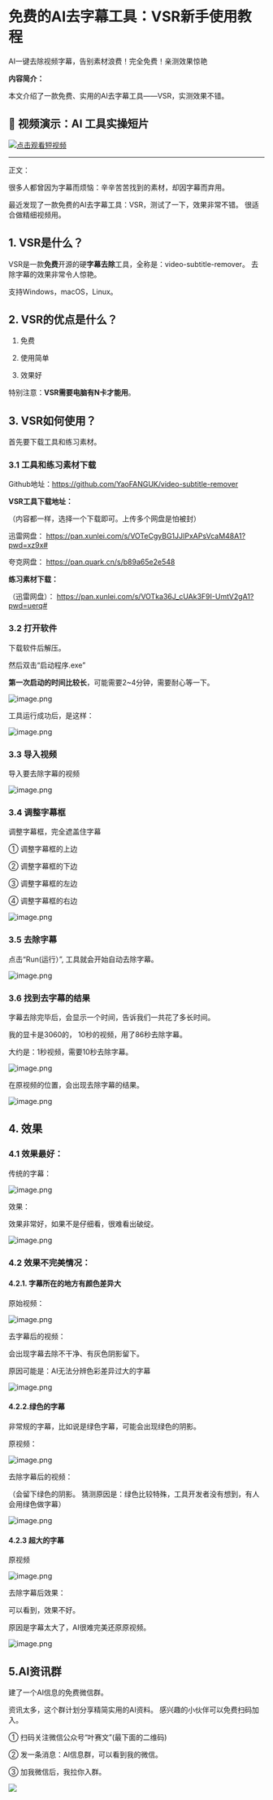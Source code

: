 # 免费的AI去字幕工具：VSR新手使用教程

AI一键去除视频字幕，告别素材浪费！完全​免费！亲测效果惊艳

**内容简介：**

本文介绍了一款免费、实用的AI去字幕工具——VSR，实测效果不错。 



## 🎥 视频演示：AI 工具实操短片

[![点击观看短视频](https://img.youtube.com/vi/X9ZdgDtQqko/0.jpg)](https://www.youtube.com/watch?v=X9ZdgDtQqko)

---
正文：

很多人都曾因为字幕而烦恼：辛辛苦苦找到的素材，却因字幕而弃用。 

最近发现了一款免费的AI去字幕工具：VSR，测试了一下，效果非常不错。 很适合做精细视频用。 

## 1. VSR是什么？

VSR是一款**免费**开源的硬**字幕去除**工具，全称是：video-subtitle-remover。 去除字幕的效果非常令人惊艳。 

支持Windows，macOS，Linux。 
## 2. VSR的优点是什么？

1. 免费
   
2. 使用简单
   
3. 效果好

特别注意：**VSR需要电脑有N卡才能用**。 

## 3. VSR如何使用？

首先要下载工具和练习素材。 

### 3.1 工具和练习素材下载

Github地址：https://github.com/YaoFANGUK/video-subtitle-remover

**VSR工具下载地址：**

（内容都一样，选择一个下载即可。上传多个网盘是怕被封）

迅雷网盘： https://pan.xunlei.com/s/VOTeCgyBG1JJIPxAPsVcaM48A1?pwd=xz9x#

夸克网盘： https://pan.quark.cn/s/b89a65e2e548


**练习素材下载：**

（迅雷网盘）： https://pan.xunlei.com/s/VOTka36J_cUAk3F9I-UmtV2gA1?pwd=uerq#

### 3.2 打开软件

下载软件后解压。 

然后双击“启动程序.exe”

**第一次启动的时间比较长**，可能需要2~4分钟，需要耐心等一下。 

![image.png](https://mdnice007.oss-cn-beijing.aliyuncs.com/obsidian/202506261320812.png)


工具运行成功后，是这样：

![image.png](https://mdnice007.oss-cn-beijing.aliyuncs.com/obsidian/202506271625934.png)


### 3.3 导入视频

导入要去除字幕的视频

![image.png](https://mdnice007.oss-cn-beijing.aliyuncs.com/obsidian/202506271628674.png)

### 3.4 调整字幕框 

调整字幕框，完全遮盖住字幕

① 调整字幕框的上边

② 调整字幕框的下边

③ 调整字幕框的左边

④ 调整字幕框的右边


![image.png](https://mdnice007.oss-cn-beijing.aliyuncs.com/obsidian/202506271639588.png)


### 3.5 去除字幕

点击“Run(运行）”, 工具就会开始自动去除字幕。 


![image.png](https://mdnice007.oss-cn-beijing.aliyuncs.com/obsidian/202506271640505.png)


### 3.6 找到去字幕的结果

字幕去除完毕后，会显示一个时间，告诉我们一共花了多长时间。 

我的显卡是3060的， 10秒的视频，用了86秒去除字幕。 

大约是：1秒视频，需要10秒去除字幕。 

![image.png](https://mdnice007.oss-cn-beijing.aliyuncs.com/obsidian/202506271645478.png)

在原视频的位置，会出现去除字幕的结果。 

![image.png](https://mdnice007.oss-cn-beijing.aliyuncs.com/obsidian/202506271648531.png)

## 4. 效果


### 4.1 效果最好：


传统的字幕：

![image.png](https://mdnice007.oss-cn-beijing.aliyuncs.com/obsidian/202506260943831.png)

效果：

效果非常好，如果不是仔细看，很难看出破绽。 

![image.png](https://mdnice007.oss-cn-beijing.aliyuncs.com/obsidian/202506260944018.png)



### 4.2 效果不完美情况：

#### 4.2.1. 字幕所在的地方有颜色差异大

原始视频：

![image.png](https://mdnice007.oss-cn-beijing.aliyuncs.com/obsidian/202506260953714.png)

去字幕后的视频：

会出现字幕去除不干净、有灰色阴影留下。 

原因可能是：AI无法分辨色彩差异过大的字幕

![image.png](https://mdnice007.oss-cn-beijing.aliyuncs.com/obsidian/202506260951621.png)


#### 4.2.2.绿色的字幕

非常规的字幕，比如说是绿色字幕，可能会出现绿色的阴影。 

原视频：

![image.png](https://mdnice007.oss-cn-beijing.aliyuncs.com/obsidian/202506261021526.png)


去除字幕后的视频：

（会留下绿色的阴影。 猜测原因是：绿色比较特殊，工具开发者没有想到，有人会用绿色做字幕）


![image.png](https://mdnice007.oss-cn-beijing.aliyuncs.com/obsidian/202506261022646.png)

#### 4.2.3 超大的字幕

原视频

![image.png](https://mdnice007.oss-cn-beijing.aliyuncs.com/obsidian/202506271804512.png)

去除字幕后效果：

可以看到，效果不好。 

原因是字幕太大了，AI很难完美还原原视频。 

![image.png](https://mdnice007.oss-cn-beijing.aliyuncs.com/obsidian/202506271806128.png)



## 5.AI资讯群


建了一个AI信息的免费微信群。

资讯太多，这个群计划分享精简实用的AI资料。 感兴趣的小伙伴可以免费扫码加入。

① 扫码关注微信公众号“叶赛文”(最下面的二维码) 

② 发一条消息：AI信息群，可以看到我的微信。 

③ 加我微信后，我拉你入群。 

![](https://mdnice007.oss-cn-beijing.aliyuncs.com/obsidian/202502141423896.png)




